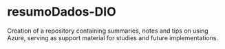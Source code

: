 # resumoDados-DIO
Creation of a repository containing summaries, notes and tips on using Azure, serving as support material for studies and future implementations.
